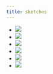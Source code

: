 ```yaml
---
title: sketches 
---
```

<ul class="row images">
  <li class="col-lg-4 col-md-4 col-sm-12 col-xs-12">
    <img class="img-responsive img-rounded" src="/images/pencil.jpg">
  </li>
  <li class="col-lg-4 col-md-4 col-sm-12 col-xs-12">
    <img class="img-responsive img-rounded" src="/images/charcoal.jpg">
  </li>
  
  <li class="col-lg-4 col-md-4 col-sm-12 col-xs-12">
    <img class="img-responsive img-rounded" src="/images/red.png">
  </li>
  <li class="col-lg-4 col-md-4 col-sm-12 col-xs-12">
    <img class="img-responsive img-rounded" src="/images/green.png">
  </li>
  
  <li class="col-lg-4 col-md-4 col-sm-12 col-xs-12">
    <img class="img-responsive img-rounded" src="/images/green_2.png">
  </li>
  <li class="col-lg-4 col-md-4 col-sm-12 col-xs-12">
    <img class="img-responsive img-rounded" src="/images/teal.png">
  </li>  
</ul>
